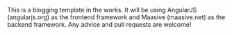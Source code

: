 This is a blogging template in the works.  It will be using AngularJS (angularjs.org) as the frontend framework
and Maasive (maasive.net) as the backend framework.  Any advice and pull requests are welcome!